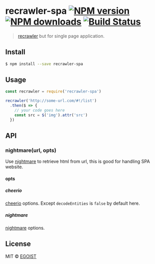 # recrawler-spa [![NPM version](https://img.shields.io/npm/v/recrawler-spa.svg)](https://npmjs.com/package/recrawler-spa) [![NPM downloads](https://img.shields.io/npm/dm/recrawler-spa.svg)](https://npmjs.com/package/recrawler-spa) [![Build Status](https://img.shields.io/circleci/project/egoist/recrawler-spa/master.svg)](https://circleci.com/gh/egoist/recrawler-spa)

> [recrawler](https://github.com/egoist/recrawler) but for single page application.

## Install

```bash
$ npm install --save recrawler-spa
```

## Usage

```js
const recrawler = require('recrawler-spa')

recrawler('http://some-url.com/#!/list')
  .then($ => {
    // your code goes here
    const src = $('img').attr('src')
  })
```

## API

### nightmare(url, opts)

Use [nightmare](https://github.com/segmentio/nightmare) to retrieve html from url, this is good for handling SPA website.

#### opts

##### cheerio

[cheerio](https://github.com/cheeriojs/cheerio) options. Except `decodeEntities` is `false` by default here.

##### nightmare

[nightmare](https://github.com/segmentio/nightmare) options.

## License

MIT © [EGOIST](https://github.com/egoist)
